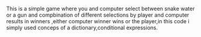 This is a simple game where you and computer select between snake water or a gun and compbination of different selections by player and computer results in winners ,either computer winner wins or the player,in this code i simply used conceps of a dictionary,conditional expressions.
